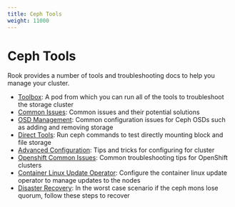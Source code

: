 ```yaml
---
title: Ceph Tools
weight: 11000
---
```


# Ceph Tools

Rook provides a number of tools and troubleshooting docs to help you manage your cluster.

* [Toolbox](ceph-toolbox.md): A pod from which you can run all of the tools to troubleshoot the storage cluster
* [Common Issues](ceph-common-issues.md): Common issues and their potential solutions
* [OSD Management](ceph-osd-mgmt.md): Common configuration issues for Ceph OSDs such as adding and removing storage
* [Direct Tools](direct-tools.md): Run ceph commands to test directly mounting block and file storage
* [Advanced Configuration](ceph-advanced-configuration.md): Tips and tricks for configuring for cluster
* [Openshift Common Issues](ceph-openshift-issues.md): Common troubleshooting tips for OpenShift clusters
* [Container Linux Update Operator](container-linux.md): Configure the container linux update operator to manage updates to the nodes
* [Disaster Recovery](ceph-disaster-recovery.md): In the worst case scenario if the ceph mons lose quorum, follow these steps to recover
